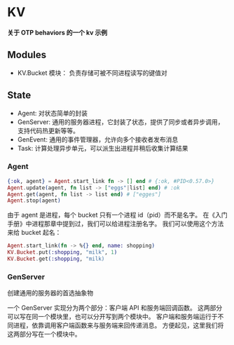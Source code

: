 # KV

**关于 OTP behaviors 的一个 kv 示例**

## Modules

-   KV.Bucket 模块： 负责存储可被不同进程读写的键值对

## State

-   Agent: 对状态简单的封装
-   GenServer: 通用的服务器进程，它封装了状态，提供了同步或者异步调用，支持代码热更新等等。
-   GenEvent: 通用的事件管理器，允许向多个接收者发布消息
-   Task: 计算处理异步单元，可以派生出进程并稍后收集计算结果

### Agent

```elixir
{:ok, agent} = Agent.start_link fn -> [] end # {:ok, #PID<0.57.0>}
Agent.update(agent, fn list -> ["eggs"|list] end) # :ok
Agent.get(agent, fn list -> list end) # ["egges"]
Agent.stop(agent)
```

由于 agent 是进程，每个 bucket 只有一个进程 id（pid）而不是名字。 在《入门手册》中进程那章中提到过，我们可以给进程注册名字。 我们可以使用这个方法来给 bucket 起名：

```elixir
Agent.start_link(fn -> %{} end, name: shopping)
KV.Bucket.put(:shopping, "milk", 1)
KV.Bucket.get(:shopping, "milk)
```

### GenServer

创建通用的服务器的首选抽象物

一个 GenServer 实现分为两个部分：客户端 API 和服务端回调函数。 这两部分可以写在同一个模块里，也可以分开写到两个模块中。 客户端和服务端运行于不同进程，依靠调用客户端函数来与服务端来回传递消息。 方便起见，这里我们将这两部分写在一个模块中。

